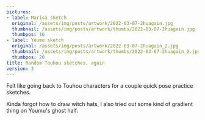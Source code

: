 ```yaml
---
pictures:
- label: Marisa sketch
  original: /assets/img/posts/artwork/2022-03-07-2huagain.jpg
  thumbnail: /assets/img/posts/artwork/thumbs/2022-03-07-2huagain.jpg
  thumbpos: 16
- label: Youmu sketch
  original: /assets/img/posts/artwork/2022-03-07-2huagain_2.jpg
  thumbnail: /assets/img/posts/artwork/thumbs/2022-03-07-2huagain_2.jpg
  thumbpos: 20
title: Random Touhou sketches, again
version: 3
---
```

Felt like going back to Touhou characters for a couple quick pose practice sketches.

Kinda forgot how to draw witch hats, I also tried out some kind of gradient thing on Youmu's ghost half.
